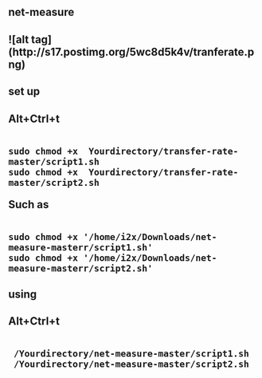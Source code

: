 <h2>net-measure<h2>
![alt tag](http://s17.postimg.org/5wc8d5k4v/tranferate.png)
<h2>set up<h2>

Alt+Ctrl+t
<pre><code>
sudo chmod +x  Yourdirectory/transfer-rate-master/script1.sh
sudo chmod +x  Yourdirectory/transfer-rate-master/script2.sh
</code></pre>
Such as
<pre><code>
sudo chmod +x '/home/i2x/Downloads/net-measure-masterr/script1.sh'
sudo chmod +x '/home/i2x/Downloads/net-measure-masterr/script2.sh'
</code></pre>

<h2>using<h2>

Alt+Ctrl+t

<pre><code>
 /Yourdirectory/net-measure-master/script1.sh
 /Yourdirectory/net-measure-master/script2.sh
</code></pre>


